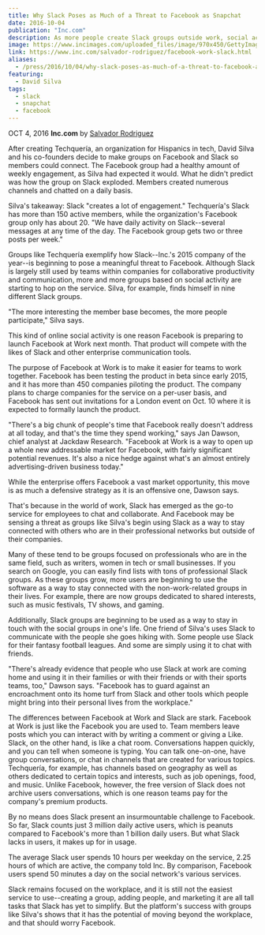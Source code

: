 ```yaml
---
title: Why Slack Poses as Much of a Threat to Facebook as Snapchat
date: 2016-10-04
publication: "Inc.com"
description: As more people create Slack groups outside work, social activity is shifting off of Facebook.
image: https://www.incimages.com/uploaded_files/image/970x450/GettyImages-529840671-cc_113072.jpg
link: https://www.inc.com/salvador-rodriguez/facebook-work-slack.html
aliases:
  - /press/2016/10/04/why-slack-poses-as-much-of-a-threat-to-facebook-as-snapchat/
featuring:
  - David Silva
tags:
  - slack
  - snapchat
  - facebook
---
```


OCT 4, 2016 **Inc.com** by [Salvador Rodriguez](https://twitter.com/sal19)

After creating Techquería, an organization for Hispanics in tech, David Silva and his co-founders decide to make groups on Facebook and Slack so members could connect. The Facebook group had a healthy amount of weekly engagement, as Silva had expected it would. What he didn't predict was how the
group on Slack exploded. Members created numerous channels and chatted on a daily basis.

Silva's takeaway: Slack "creates a lot of engagement." Techquería's Slack has more than 150 active members, while the organization's Facebook group only has about 20. "We have daily activity on Slack--several messages at any time of the day. The Facebook group gets two or three posts per week."

Groups like Techquería exemplify how Slack--Inc.'s 2015 company of the year--is beginning to pose a meaningful threat to Facebook. Although Slack is largely still used by teams within companies for collaborative productivity and communication, more and more groups based on social activity are
starting to hop on the service. Silva, for example, finds himself in nine different Slack groups.

"The more interesting the member base becomes, the more people participate," Silva says.

This kind of online social activity is one reason Facebook is preparing to launch Facebook at Work next month. That product will compete with the likes of Slack and other enterprise communication tools.

The purpose of Facebook at Work is to make it easier for teams to work together. Facebook has been testing the product in beta since early 2015, and it has more than 450 companies piloting the product. The company plans to charge companies for the service on a per-user basis, and Facebook has sent
out invitations for a London event on Oct. 10 where it is expected to formally launch the product.

"There's a big chunk of people's time that Facebook really doesn't address at all today, and that's the time they spend working," says Jan Dawson, chief analyst at Jackdaw Research. "Facebook at Work is a way to open up a whole new addressable market for Facebook, with fairly significant potential
revenues. It's also a nice hedge against what's an almost entirely advertising-driven business today."

While the enterprise offers Facebook a vast market opportunity, this move is as much a defensive strategy as it is an offensive one, Dawson says.

That's because in the world of work, Slack has emerged as the go-to service for employees to chat and collaborate. And Facebook may be sensing a threat as groups like Silva's begin using Slack as a way to stay connected with others who are in their professional networks but outside of their
companies.

Many of these tend to be groups focused on professionals who are in the same field, such as writers, women in tech or small businesses. If you search on Google, you can easily find lists with tons of professional Slack groups. As these groups grow, more users are beginning to use the software as a
way to stay connected with the non-work-related groups in their lives. For example, there are now groups dedicated to shared interests, such as music festivals, TV shows, and gaming.

Additionally, Slack groups are beginning to be used as a way to stay in touch with the social groups in one's life. One friend of Silva's uses Slack to communicate with the people she goes hiking with. Some people use Slack for their fantasy football leagues. And some are simply using it to chat
with friends.

"There's already evidence that people who use Slack at work are coming home and using it in their families or with their friends or with their sports teams, too," Dawson says. "Facebook has to guard against an encroachment onto its home turf from Slack and other tools which people might bring into
their personal lives from the workplace."

The differences between Facebook at Work and Slack are stark. Facebook at Work is just like the Facebook you are used to. Team members leave posts which you can interact with by writing a comment or giving a Like. Slack, on the other hand, is like a chat room. Conversations happen quickly, and you
can tell when someone is typing. You can talk one-on-one, have group conversations, or chat in channels that are created for various topics. Techquería, for example, has channels based on geography as well as others dedicated to certain topics and interests, such as job openings, food, and music.
Unlike Facebook, however, the free version of Slack does not archive users conversations, which is one reason teams pay for the company's premium products.

By no means does Slack present an insurmountable challenge to Facebook. So far, Slack counts just 3 million daily active users, which is peanuts compared to Facebook's more than 1 billion daily users. But what Slack lacks in users, it makes up for in usage.

The average Slack user spends 10 hours per weekday on the service, 2.25 hours of which are active, the company told Inc. By comparison, Facebook users spend 50 minutes a day on the social network's various services.

Slack remains focused on the workplace, and it is still not the easiest service to use--creating a group, adding people, and marketing it are all tall tasks that Slack has yet to simplify. But the platform's success with groups like Silva's shows that it has the potential of moving beyond the
workplace, and that should worry Facebook.
